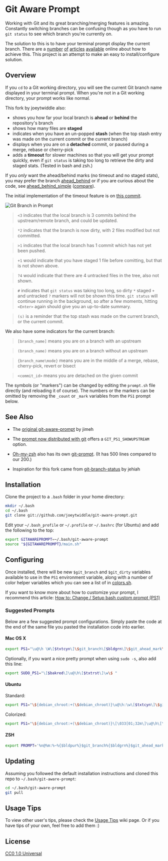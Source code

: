 # Git Aware Prompt

Working with Git and its great branching/merging features is
amazing. Constantly switching branches can be confusing though as you have to
run `git status` to see which branch you're currently on.

The solution to this is to have your terminal prompt display the current
branch. There are a [number][1] [of][2] [articles][3] [available][4] online
about how to achieve this. This project is an attempt to make an easy to
install/configure solution.

[1]: http://aaroncrane.co.uk/2009/03/git_branch_prompt/
[2]: http://railstips.org/2009/2/2/bedazzle-your-bash-prompt-with-git-info
[3]: http://techblog.floorplanner.com/2008/12/14/working-with-git-branches/
[4]: http://www.intridea.com/2009/2/2/git-status-in-your-prompt


## Overview

If you `cd` to a Git working directory, you will see the current Git branch
name displayed in your terminal prompt. When you're not in a Git working
directory, your prompt works like normal.

This fork by joeytwiddle also:
- shows you how far your local branch is **ahead** or **behind** the repository's branch
- shows how many files are **staged**
- indicates when you have an un-popped **stash** (when the top stash entry was made on the current commit or the current branch)
- displays when you are on a **detached** commit, or paused during a merge, rebase or cherry-pick
- adds a **timeout** for slower machines so that you will get your prompt quickly, even if `git status` is taking too long to retrieve the dirty and staged stats. (Tested in bash and zsh.)

If you *only* want the ahead/behind marks (no timeout and no staged stats), you may prefer the branch [ahead_behind](https://github.com/joeytwiddle/git-aware-prompt/tree/ahead_behind) or if you are curious about the code, see [ahead_behind_simple](https://github.com/joeytwiddle/git-aware-prompt/tree/ahead_behind_simple) ([compare](https://github.com/joeytwiddle/git-aware-prompt/compare/jimeh:518685d5d42ab9f298207dd66bbc213775c5cbee...ahead_behind_simple?expand=1)).

The initial implementation of the timeout feature is on [this commit](https://github.com/joeytwiddle/git-aware-prompt/commit/29a89c1e6890689c819303ad33ef70ae4233589c).

![Git Branch in Prompt](https://raw.github.com/joeytwiddle/git-aware-prompt/master/preview.png)

> `<3` indicates that the local branch is 3 commits behind the upstream/remote branch, and could be updated.

> `*2` indicates that the branch is now dirty, with 2 files modified but not committed.

> `>1` indicates that the local branch has 1 commit which has not yet been pushed.

> `+1` would indicate that you have staged 1 file before comitting, but that is not shown above.

> `?4` would indicate that there are 4 untracked files in the tree, also not shown.

> `#` indicates that `git status` was taking too long, so dirty `*` staged `+` and untracked `?` markers will not be shown this time.  `git status` will continue running in the background, so after a few moments, hitting `<Enter>` again should give you an up-to-date summary.

> `(s)` is a reminder that the top stash was made on the current branch, or the current commit.

We also have some indicators for the current branch:

> `[branch_name]` means you are on a branch with an upstream

> `(branch_name)` means you are on a branch without an upstream

> `{branch_name\mode}` means you are in the middle of a merge, rebase, cherry-pick, revert or bisect

> `<commit_id>` means you are detached on the given commit

The symbols (or "markers") can be changed by editing the `prompt.sh` file directly (and reloading it of course).  The numbers or the markers can be omitted by removing the `_count` or `_mark` variables from the `PS1` prompt below.


## See Also

- The [original git-aware-prompt](https://github.com/jimeh/git-aware-prompt) by jimeh

- The [prompt now distributed with git](https://github.com/git/git/blob/master/contrib/completion/git-prompt.sh) offers a `GIT_PS1_SHOWUPSTREAM` option.

- [Oh-my-zsh](https://github.com/robbyrussell/oh-my-zsh) also has its own [git-prompt](https://github.com/robbyrussell/oh-my-zsh/blob/master/plugins/gitfast/git-prompt.sh).  (It has 500 lines compared to our 200.)

- Inspiration for this fork came from [git-branch-status](https://gist.github.com/jehiah/1288596) by jehiah


## Installation

Clone the project to a `.bash` folder in your home directory:

```bash
mkdir ~/.bash
cd ~/.bash
git clone git://github.com/joeytwiddle/git-aware-prompt.git
```

Edit your `~/.bash_profile` or `~/.profile` or `~/.bashrc` (for Ubuntu) and add the following to the top:

```bash
export GITAWAREPROMPT=~/.bash/git-aware-prompt
source "${GITAWAREPROMPT}/main.sh"
```


## Configuring

Once installed, there will be new `$git_branch` and `$git_dirty` variables
available to use in the `PS1` environment variable, along with a number of
color helper variables which you can see a list of in [colors.sh][].

[colors.sh]: https://github.com/jimeh/git-aware-prompt/blob/master/colors.sh

If you want to know more about how to customize your prompt, I recommend
this article: [How to: Change / Setup bash custom prompt (PS1)][how-to]

[how-to]: http://www.cyberciti.biz/tips/howto-linux-unix-bash-shell-setup-prompt.html


### Suggested Prompts

Below are a few suggested prompt configurations. Simply paste the code at the
end of the same file you pasted the installation code into earlier.


#### Mac OS X

```bash
export PS1="\u@\h \W\[$txtcyn\]\$git_branch\[$bldgrn\]\$git_ahead_mark\$git_ahead_count\[$txtrst\]\[$bldred\]\$git_behind_mark\$git_behind_count\[$txtrst\]\[$bldylw\]\$git_stash_mark\[$txtrst\]\[$txtylw\]\$git_dirty\$git_dirty_count\[$txtrst\]\[$txtcyn\]\$git_staged_mark\$git_staged_count\[$txtrst\]\[$txtblu\]\$git_unknown_mark\$git_unknown_count\[$txtrst\]\$ "
```

Optionally, if you want a nice pretty prompt when using `sudo -s`, also add
this line:

```bash
export SUDO_PS1="\[$bakred\]\u@\h\[$txtrst\]\w\$ "
```


#### Ubuntu

Standard:

```bash
export PS1="\${debian_chroot:+(\$debian_chroot)}\u@\h:\w\[$txtcyn\]\$git_branch\[$bldgrn\]\$git_ahead_mark\$git_ahead_count\[$txtrst\]\[$bldred\]\$git_behind_mark\$git_behind_count\[$txtrst\]\[$bldyellow\]\$git_stash_mark\[$txtrst\]\[$txtylw\]\$git_dirty\$git_dirty_count\[$txtrst\]\[$txtcyn\]\$git_staged_mark\$git_staged_count\[$txtrst\]\[$txtblu\]\$git_unknown_mark\$git_unknown_count\[$txtrst\]\$ "
```

Colorized:

```bash
export PS1="\${debian_chroot:+(\$debian_chroot)}\[\033[01;32m\]\u@\h\[\033[00m\]:\[\033[01;34m\]\w\[\033[00m\]\[$txtcyn\]\$git_branch\[$bldgrn\]\$git_ahead_mark\$git_ahead_count\[$txtrst\]\[$bldred\]\$git_behind_mark\$git_behind_count\[$txtrst\]\[$bldyellow\]\$git_stash_mark\[$txtrst\]\[$txtylw\]\$git_dirty\$git_dirty_count\[$txtrst\]\[$txtcyn\]\$git_staged_mark\$git_staged_count\[$txtrst\]\[$txtblu\]\$git_unknown_mark\$git_unknown_count\[$txtrst\]\$ "
```


#### ZSH

```zsh
export PROMPT='%n@%m:%~%{$bldpur%}$git_branch%{$bldgrn%}$git_ahead_mark$git_ahead_count%{$bldred%}$git_behind_mark$git_behind_count%{$bldylw%}$git_stash_mark%{$txtrst$txtylw%}$git_dirty$git_dirty_count%{$txtcyn%}$git_staged_mark$git_staged_count%{$txtblu%}$git_unknown_mark$git_unknown_count%{$txtrst%}$ '
```


## Updating

Assuming you followed the default installation instructions and cloned this
repo to `~/.bash/git-aware-prompt`:

```bash
cd ~/.bash/git-aware-prompt
git pull
```


## Usage Tips

To view other user's tips, please check the
[Usage Tips](https://github.com/jimeh/git-aware-prompt/wiki/Usage-Tips) wiki
page. Or if you have tips of your own, feel free to add them :)


## License

[CC0 1.0 Universal](http://creativecommons.org/publicdomain/zero/1.0/)
